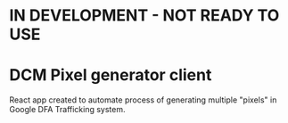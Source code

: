 # IN DEVELOPMENT - NOT READY TO USE

# DCM Pixel generator client
React app created to automate process of generating multiple "pixels" in Google DFA Trafficking system.